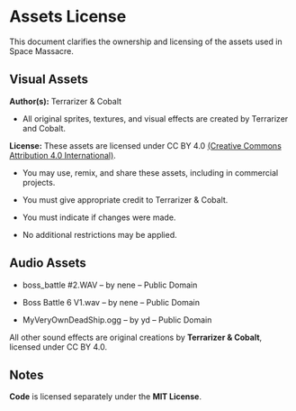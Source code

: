 # Assets License

This document clarifies the ownership and licensing of the assets used in Space Massacre.

## Visual Assets

**Author(s):** Terrarizer & Cobalt

- All original sprites, textures, and visual effects are created by Terrarizer and Cobalt. 

**License:** These assets are licensed under CC BY 4.0 [(Creative Commons Attribution 4.0 International)](https://creativecommons.org/licenses/by/4.0/).

- You may use, remix, and share these assets, including in commercial projects.

- You must give appropriate credit to Terrarizer & Cobalt.

- You must indicate if changes were made.

- No additional restrictions may be applied.

## Audio Assets

- boss_battle #2.WAV – by nene – Public Domain

- Boss Battle 6 V1.wav – by nene – Public Domain

- MyVeryOwnDeadShip.ogg – by yd – Public Domain

All other sound effects are original creations by **Terrarizer & Cobalt**, licensed under CC BY 4.0.

## Notes

**Code** is licensed separately under the **MIT License**.
